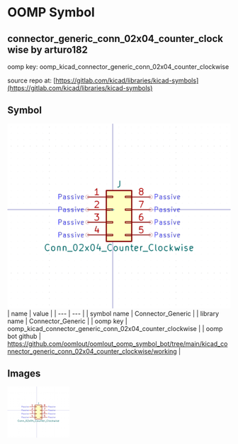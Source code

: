 # OOMP Symbol  
## connector_generic_conn_02x04_counter_clockwise  by arturo182  
  
oomp key: oomp_kicad_connector_generic_conn_02x04_counter_clockwise  
  
source repo at: [https://gitlab.com/kicad/libraries/kicad-symbols](https://gitlab.com/kicad/libraries/kicad-symbols)  
## Symbol  
  
[![working.png](working_600.png)](working.png)  
| name | value | 
| --- | --- | 
| symbol name | Connector_Generic | 
| library name | Connector_Generic | 
| oomp key | oomp_kicad_connector_generic_conn_02x04_counter_clockwise | 
| oomp bot github | https://github.com/oomlout/oomlout_oomp_symbol_bot/tree/main/kicad_connector_generic_conn_02x04_counter_clockwise/working | 
## Images  
  
[![working.png](working_140.png)](working.png)  
